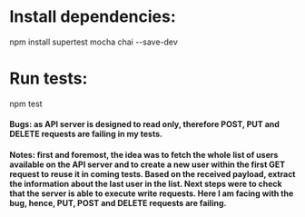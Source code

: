 # Install dependencies: 
npm install supertest mocha chai --save-dev
# Run tests: 
npm test

#### Bugs: as API server is designed to read only, therefore POST, PUT and DELETE requests are failing in my tests.

#### Notes: first and foremost, the idea was to fetch the whole list of users available on the API server and to create a new user within the first GET request to reuse it in coming tests. Based on the received payload, extract the information about the last user in the list. Next steps were to check that the server is able to execute write requests. Here I am facing with the bug, hence, PUT, POST and DELETE requests are failing.
